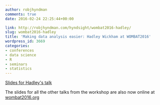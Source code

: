 ```yaml
---
author: robjhyndman
comments: true
date: 2016-02-24 22:25:44+00:00

link: http://robjhyndman.com/hyndsight/wombat2016-hadley/
slug: wombat2016-hadley
title: 'Making data analysis easier: Hadley Wickham at WOMBAT2016'
wordpress_id: 3669
categories:
- conferences
- data science
- R
- seminars
- statistics
---
```




[Slides for Hadley's talk](http://wombat2016.org/slides/hadley.pdf)

The slides for all the other talks from the workshop are also now online at [wombat2016.org](http://wombat2016.org)
